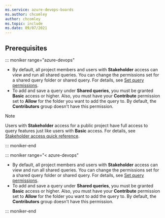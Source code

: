 ```yaml
---
ms.service: azure-devops-boards
ms.author: chcomley
author: chcomley
ms.topic: include
ms.date: 09/07/2021
---
```



## Prerequisites

::: moniker range="azure-devops"

* By default, all project members and users with **Stakeholder** access can view and run all shared queries. You can change the permissions set for a shared query folder or shared query. For details, see [Set query permissions](../queries/set-query-permissions.md).  
* To add and save a query under **Shared queries**, you must be granted **Basic** access or higher. Also, you must have your **Contribute** permission set to **Allow** for the folder you want to add the query to. By default, the **Contributors** group doesn't have this permission. 


> [!NOTE]  
> Users with **Stakeholder** access for a public project have full access to query features just like users with **Basic** access. For details, see [Stakeholder access quick reference](../../organizations/security/stakeholder-access.md).

::: moniker-end

::: moniker range="< azure-devops"

* By default, all project members and users with **Stakeholder** access can view and run all shared queries. You can change the permissions set for a shared query folder or shared query. For details, see [Set query permissions](../queries/set-query-permissions.md).  
* To add and save a query under **Shared queries**, you must be granted **Basic** access or higher. Also, you must have your **Contribute** permission set to **Allow** for the folder you want to add the query to. By default, the **Contributors** group doesn't have this permission. 


::: moniker-end